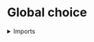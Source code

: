 #  Global choice

<details><summary>Imports</summary>
```agda
module foundation.global-choice where

open import foundation.dependent-pair-types
open import foundation.equivalences
open import foundation.functoriality-propositional-truncation
open import foundation.hilberts-epsilon-operators
open import foundation.negation
open import foundation.propositional-truncations
open import foundation.universe-levels

open import univalent-combinatorics.2-element-types
open import univalent-combinatorics.standard-finite-types
```
</details>

## Idea

Global choice is the principle that there is a map from `type-trunc-Prop A` back into `A`, for any type `A`. Here, we say that a type `A` satisfies global choice if there is such a map.

## Definition

### The global choice principle

```agda
Global-Choice : (l : Level) → UU (lsuc l)
Global-Choice l = (A : UU l) → ε-operator-Hilbert A
```

## Properties

### The global choice principle is inconsistent in `agda-unimath`

```agda
abstract
  no-global-choice :
    {l : Level} → ¬ (Global-Choice l)
  no-global-choice f =
    no-section-type-UU-Fin-two-ℕ
      ( λ X →
        f (pr1 X) (map-trunc-Prop (λ e → map-equiv e (zero-Fin 1)) (pr2 X)))
```
